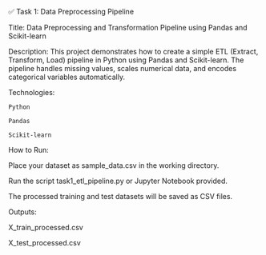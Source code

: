 ✅ Task 1: Data Preprocessing Pipeline

Title: Data Preprocessing and Transformation Pipeline using Pandas and Scikit-learn

Description:
This project demonstrates how to create a simple ETL (Extract, Transform, Load) pipeline in Python using Pandas and Scikit-learn. The pipeline handles missing values, scales numerical data, and encodes categorical variables automatically.

Technologies:

    Python

    Pandas

    Scikit-learn

How to Run:

Place your dataset as sample_data.csv in the working directory.

Run the script task1_etl_pipeline.py or Jupyter Notebook provided.

The processed training and test datasets will be saved as CSV files.

Outputs:

X_train_processed.csv

X_test_processed.csv
